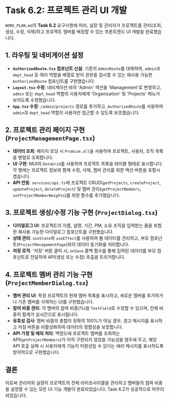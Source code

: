 
# Task 6.2: 프로젝트 관리 UI 개발

`WORK_PLAN.md`의 **Task 6.2** 요구사항에 따라, 실장 및 관리자가 프로젝트를 관리(조회, 생성, 수정, 삭제)하고 프로젝트 멤버를 배정할 수 있는 프론트엔드 UI 개발을 완료했습니다.

## 1. 라우팅 및 네비게이션 설정

- **`AuthorizedRoute.tsx` 컴포넌트 신설**: 기존의 `AdminRoute`를 대체하여, `admin`과 `dept_head` 등 여러 역할을 배열로 받아 권한을 검사할 수 있는 재사용 가능한 `AuthorizedRoute` 컴포넌트를 구현했습니다.
- **`Layout.tsx` 수정**: 네비게이션 바의 'Admin' 섹션을 'Management'로 변경하고, `admin` 또는 `dept_head` 역할의 사용자에게 'Organization' 및 'Projects' 메뉴가 보이도록 수정했습니다.
- **`App.tsx` 수정**: `/admin/projects` 경로를 추가하고, `AuthorizedRoute`를 사용하여 `admin`과 `dept_head` 역할의 사용자만 접근할 수 있도록 보호했습니다.

## 2. 프로젝트 관리 페이지 구현 (`ProjectManagementPage.tsx`)

- **데이터 조회**: 페이지 로딩 시 `Promise.all`을 사용하여 프로젝트, 사용자, 조직 목록을 병렬로 조회합니다.
- **UI 구현**: MUI의 `DataGrid`를 사용하여 프로젝트 목록을 테이블 형태로 표시합니다. 각 행에는 프로젝트 정보와 함께 수정, 삭제, 멤버 관리를 위한 액션 버튼을 포함시켰습니다.
- **API 연동**: `services/api.ts`에 프로젝트 CRUD(`getProjects`, `createProject`, `updateProject`, `deleteProject`) 및 멤버 관리(`getProjectMembers`, `setProjectMemberWeights`)를 위한 함수를 추가했습니다.

## 3. 프로젝트 생성/수정 기능 구현 (`ProjectDialog.tsx`)

- **다이얼로그 UI**: 프로젝트의 이름, 설명, 기간, PM, 소유 조직을 입력받는 폼을 포함한 재사용 가능한 다이얼로그 컴포넌트를 구현했습니다.
- **상태 관리**: `useState`와 `useEffect`를 사용하여 폼 데이터를 관리하고, 부모 컴포넌트(`ProjectManagementPage`)와의 데이터 동기화를 처리합니다.
- **저장 로직**: '저장' 버튼 클릭 시, `onSave` 콜백 함수를 통해 입력된 데이터를 부모 컴포넌트로 전달하여 API(생성 또는 수정) 호출을 트리거합니다.

## 4. 프로젝트 멤버 관리 기능 구현 (`ProjectMemberDialog.tsx`)

- **멤버 관리 UI**: 특정 프로젝트의 현재 멤버 목록을 표시하고, 새로운 멤버를 추가하거나 기존 멤버를 삭제하는 UI를 구현했습니다.
- **참여 비중 관리**: 각 멤버의 참여 비중(%)을 `TextField`로 수정할 수 있으며, 전체 비중의 합계가 실시간으로 표시됩니다.
- **유효성 검사**: 멤버 비중의 총합이 정확히 100%가 아닐 경우, 경고 메시지를 표시하고 저장 버튼을 비활성화하여 데이터의 정합성을 보장합니다.
- **API 가정 및 예외 처리**: 백엔드에 프로젝트 멤버를 조회하는 API(`getProjectMembers`)가 아직 구현되지 않았을 가능성을 염두에 두고, 해당 API 호출 실패 시 사용자에게 기능이 미완성일 수 있다는 에러 메시지를 표시하도록 방어적으로 구현했습니다.

## 결론

이로써 관리자와 실장이 프로젝트의 전체 라이프사이클을 관리하고 멤버들의 참여 비중을 설정할 수 있는 모든 UI 기능 개발이 완료되었습니다. Task 6.2가 성공적으로 마무리되었습니다.
